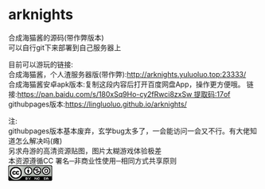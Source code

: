 # arknights  
合成海猫酱的源码(带作弊版本)  
可以自行git下来部署到自己服务器上  
  
目前可以游玩的链接:  
合成海猫酱，个人渣服务器版(带作弊):http://arknights.yuluoluo.top:23333/   
合成海猫酱安卓apk版本:复制这段内容后打开百度网盘App，操作更方便哦。 链接:https://pan.baidu.com/s/180xSq9Ho-cy2fRwci8zxSw 提取码:17of  
githubpages版本:https://lingluoluo.github.io/arknights/  

注:  
githubpages版本基本废弃，玄学bug太多了，一会能访问一会又不行。有大佬知道怎么解决吗(瘫)  
另求舟游的高清资源贴图，图片太糊游戏体验极差  
本资源遵循CC 署名─非商业性使用─相同方式共享原则  
![cc.jpg](https://github.com/Lingluoluo/arknights/blob/main/cc.jpg)  
